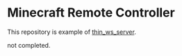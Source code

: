 # Minecraft Remote Controller
This repository is example of [thin_ws_server](https://github.com/atoy322/ws_server).


not completed.
